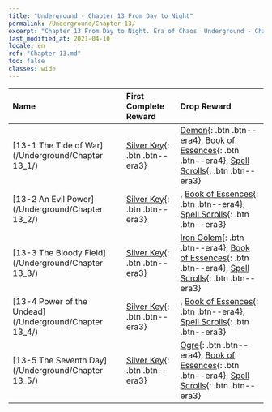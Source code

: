 ```yaml
---
title: "Underground - Chapter 13 From Day to Night"
permalink: /Underground/Chapter 13/
excerpt: "Chapter 13 From Day to Night. Era of Chaos  Underground - Chapter 13. From Day to Night"
last_modified_at: 2021-04-10
locale: en
ref: "Chapter 13.md"
toc: false
classes: wide
---
```


  | Name |  First Complete Reward | Drop Reward |
  |:------------|:------------|:------------| 
  | [13-1 The Tide of War](/Underground/Chapter 13_1/) | [Silver Key](/Items/con_693/){: .btn .btn--era3} | [Demon](/Items/unt_229/){: .btn .btn--era4}, [Book of Essences](/Items/mat_53/){: .btn .btn--era4}, [Spell Scrolls](/Items/con_694/){: .btn .btn--era3} |
  | [13-2 An Evil Power](/Underground/Chapter 13_2/) | [Silver Key](/Items/con_693/){: .btn .btn--era3} | , [Book of Essences](/Items/mat_53/){: .btn .btn--era4}, [Spell Scrolls](/Items/con_694/){: .btn .btn--era3} |
  | [13-3 The Bloody Field](/Underground/Chapter 13_3/) | [Silver Key](/Items/con_693/){: .btn .btn--era3} | [Iron Golem](/Items/unt_237/){: .btn .btn--era4}, [Book of Essences](/Items/mat_53/){: .btn .btn--era4}, [Spell Scrolls](/Items/con_694/){: .btn .btn--era3} |
  | [13-4 Power of the Undead](/Underground/Chapter 13_4/) | [Silver Key](/Items/con_693/){: .btn .btn--era3} | , [Book of Essences](/Items/mat_53/){: .btn .btn--era4}, [Spell Scrolls](/Items/con_694/){: .btn .btn--era3} |
  | [13-5 The Seventh Day](/Underground/Chapter 13_5/) | [Silver Key](/Items/con_693/){: .btn .btn--era3} | [Ogre](/Items/unt_220/){: .btn .btn--era4}, [Book of Essences](/Items/mat_53/){: .btn .btn--era4}, [Spell Scrolls](/Items/con_694/){: .btn .btn--era3} |
